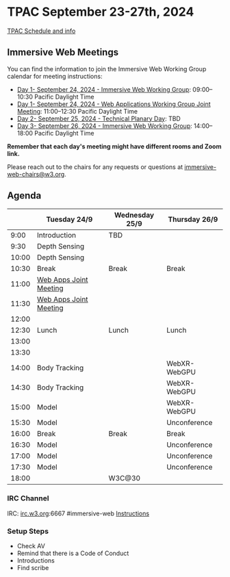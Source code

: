 # TPAC September 23-27th, 2024

[TPAC Schedule and info](https://www.w3.org/2024/09/TPAC/schedule.html)

## Immersive Web Meetings

You can find the information to join the Immersive Web Working Group calendar for meeting instructions:


- [Day 1- September 24, 2024 - Immersive Web Working Group](https://www.w3.org/events/meetings/7dfe2c59-9809-427a-9d64-724c76694cf7/): 09:00–10:30 Pacific Daylight Time 
- [Day 1- September 24, 2024 - Web Applications Working Group Joint Meeting](https://www.w3.org/events/meetings/e3724be4-18f0-4846-93c4-ddf0f0839697/): 11:00–12:30 Pacific Daylight Time
- [Day 2- September 25, 2024 - Technical Planary Day](): TBD
- [Day 3- September 26, 2024 - Immersive Web Working Group](https://www.w3.org/events/meetings/59c03681-a916-4f8e-a8b0-9cfaff8e5cdc/): 14:00–18:00 Pacific Daylight Time


**Remember that each day's meeting might have different rooms and Zoom link.**

Please reach out to the chairs for any requests or questions at immersive-web-chairs@w3.org.

## Agenda

|               | Tuesday 24/9   | Wednesday 25/9 | Thursday 26/9 |
| ------------- | -------------- | -------------- | ------------- |
| 9:00          | Introduction   | TBD            |               |
| 9:30          | Depth Sensing  |                |               |
| 10:00         | Depth Sensing  |                |               |
| 10:30         | Break          | Break          | Break         |
| 11:00         | [Web Apps Joint Meeting](https://www.w3.org/events/meetings/e3724be4-18f0-4846-93c4-ddf0f0839697/)|                |               |
| 11:30         | [Web Apps Joint Meeting](https://www.w3.org/events/meetings/e3724be4-18f0-4846-93c4-ddf0f0839697/)|           |               |
| 12:00         |                |                |               |
| 12:30         | Lunch          | Lunch          | Lunch         |
| 13:00         |                |                |               |
| 13:30         |                |                |               |
| 14:00         | Body Tracking  |                | WebXR-WebGPU  |
| 14:30         | Body Tracking  |                | WebXR-WebGPU  |
| 15:00         | Model          |                | WebXR-WebGPU  |
| 15:30         | Model          |                | Unconference  |
| 16:00         | Break          | Break          | Break         |
| 16:30         | Model          |                | Unconference  |
| 17:00         | Model          |                | Unconference  |
| 17:30         | Model          |                | Unconference  |
| 18:00         |                |   W3C@30       |               |

### IRC Channel

IRC: [irc.w3.org](http://irc.w3.org/):6667 #immersive-web [Instructions](https://github.com/immersive-web/administrivia/blob/master/IRC.md)

### Setup Steps

- Check AV
- Remind that there is a Code of Conduct
- Introductions
- Find scribe
